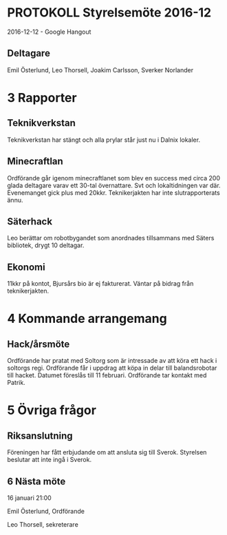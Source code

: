 # PROTOKOLL Styrelsemöte 2016-12
2016-12-12 - Google Hangout

## Deltagare
Emil Österlund, Leo Thorsell, Joakim Carlsson, Sverker Norlander

# 3 Rapporter
## Teknikverkstan
Teknikverkstan har stängt och alla prylar står just nu i Dalnix lokaler.
## Minecraftlan
Ordförande går igenom minecraftlanet som blev en success med circa 200 glada deltagare varav ett 30-tal övernattare. Svt och lokaltidningen var där. Evenemanget gick plus med 20kkr. Teknikerjakten har inte slutrapporterats ännu.
## Säterhack
Leo berättar om robotbygandet som anordnades tillsammans med Säters bibliotek, drygt 10 deltagar.
## Ekonomi
11kkr på kontot, Bjursårs bio är ej fakturerat. Väntar på bidrag från teknikerjakten.
# 4 Kommande arrangemang
## Hack/årsmöte
Ordförande har pratat med Soltorg som är intressade av att köra ett hack i soltorgs regi. Ordförande får i uppdrag att köpa in delar till balandsrobotar till hacket. Datumet föreslås till 11 februari. Ordförande tar kontakt med Patrik.
# 5 Övriga frågor
## Riksanslutning
Föreningen har fått erbjudande om att ansluta sig till Sverok. Styrelsen beslutar att inte ingå i Sverok.
## 6 Nästa möte
16 januari 21:00


Emil Österlund, Ordförande



Leo Thorsell, sekreterare

